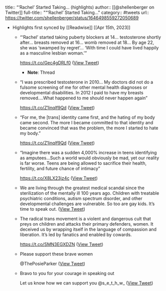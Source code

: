 title:: “‘Rachel’ Started Taking... (highlights)
author:: [[@shellenberger on Twitter]]
full-title:: "“‘Rachel’ Started Taking..."
category:: #tweets
url:: https://twitter.com/shellenberger/status/1646498559272050689

- Highlights first synced by [[Readwise]] [[Apr 15th, 2023]]
	- “‘Rachel’ started taking puberty blockers at 14... testosterone shortly after…  breasts removed at 16… womb removed at 18… By age 22, she was ‘swamped by regret’… ‘With time I could have lived happily as a masculine lesbian woman.’”
	  
	  https://t.co/Gec4gDRLf0 ([View Tweet](https://twitter.com/shellenberger/status/1646498559272050689))
		- **Note**: Thread
	- “I was prescribed testosterone in 2010... My doctors did not do a fulsome screening of me for other mental health diagnoses or developmental disabilities. In 2012 I paid to have my breasts removed….What happened to me should never happen again”
	  
	  https://t.co/Z1inqlf9Qd ([View Tweet](https://twitter.com/shellenberger/status/1646500437389103107))
	- “For me, the [trans] identity came first, and the hating of my body came second. The more I became committed to that identity and became convinced that was the problem, the more I started to hate my body.”
	  
	  https://t.co/Z1inqlf9Qd ([View Tweet](https://twitter.com/shellenberger/status/1646500814775783428))
	- “Imagine there was a sudden 4,000% increase in teens identifying as amputees…Such a world would obviously be mad, yet our reality is far worse. Teens are being allowed to sacrifice their health, fertility, and future chance of intimacy”
	  
	  https://t.co/X8LX23jz4c ([View Tweet](https://twitter.com/shellenberger/status/1646501627678048256))
	- We are living through the greatest medical scandal since the sterilization of the mentally ill 100 years ago. Children with treatable psychiatric conditions, autism spectrum disorder, and other developmental challenges are vulnerable. So too are gay kids. It’s time to speak out. ([View Tweet](https://twitter.com/shellenberger/status/1646502611821158400))
	- The radical trans movement is a violent and dangerous cult that preys on children and attacks their primary defenders, women. It deceived us by wrapping itself in the language of compassion and liberation. It’s led by fanatics and enabled by cowards.
	  
	  https://t.co/SMN3EGXDZN ([View Tweet](https://twitter.com/shellenberger/status/1646503377734631424))
	- Please support these brave women
	  
	  @ThePosieParker ([View Tweet](https://twitter.com/shellenberger/status/1646504457759490054))
	- Bravo to you for your courage in speaking out 
	  
	  Let us know how we can support you @s_e_t_h_w_ ([View Tweet](https://twitter.com/shellenberger/status/1646641523185045504))